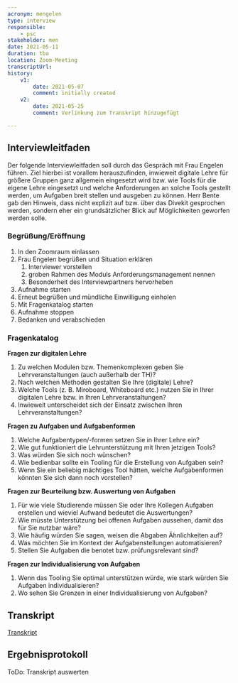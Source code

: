```yaml
---
acronym: mengelen
type: interview
responsible: 
    - psc
stakeholder: men
date: 2021-05-11
duration: tba
location: Zoom-Meeting
transcriptUrl: 
history:
    v1:
        date: 2021-05-07
        comment: initially created
    v2:
        date: 2021-05-25
        comment: Verlinkung zum Transkript hinzugefügt

---
```

## Interviewleitfaden

Der folgende Interviewleitfaden soll durch das Gespräch mit Frau Engelen führen. Ziel hierbei ist vorallem herauszufinden, inwieweit digitale Lehre für größere Gruppen ganz allgemein eingesetzt wird bzw. wie Tools für die eigene Lehre eingesetzt und welche Anforderungen an solche Tools gestellt werden, um Aufgaben breit stellen und ausgeben zu können. Herr Bente gab den Hinweis, dass nicht explizit auf bzw. über das Divekit gesprochen werden, sondern eher ein grundsätzlicher Blick auf Möglichkeiten geworfen werden solle.

### Begrüßung/Eröffnung

1. In den Zoomraum einlassen
2. Frau Engelen begrüßen und Situation erklären
    1. Interviewer vorstellen
	2. groben Rahmen des Moduls Anforderungsmanagement nennen
	3. Besonderheit des Interviewpartners hervorheben
3. Aufnahme starten
4. Erneut begrüßen und mündliche Einwilligung einholen
5. Mit Fragenkatalog starten
6. Aufnahme stoppen
7. Bedanken und verabschieden

### Fragenkatalog

**Fragen zur digitalen Lehre**

1. Zu welchen Modulen bzw. Themenkomplexen geben Sie Lehrveranstaltungen (auch außerhalb der TH)?
2. Nach welchen Methoden gestalten Sie Ihre (digitale) Lehre?
3. Welche Tools (z. B. Miroboard, Whiteboard etc.) nutzen Sie in Ihrer digitalen Lehre bzw. in Ihren Lehrveranstaltungen?
4. Inwieweit unterscheidet sich der Einsatz zwischen Ihren Lehrveranstaltungen?

**Fragen zu Aufgaben und Aufgabenformen**

1. Welche Aufgabentypen/-formen setzen Sie in Ihrer Lehre ein?
2. Wie gut funktioniert die Lehrunterstützung mit Ihren jetzigen Tools?
3. Was würden Sie sich noch wünschen?
4. Wie bedienbar sollte ein Tooling für die Erstellung von Aufgaben sein?
5. Wenn Sie ein beliebig mächtiges Tool hätten, welche Aufgabenformen könnten Sie sich dann noch vorstellen?

**Fragen zur Beurteilung bzw. Auswertung von Aufgaben**

1. Für wie viele Studierende müssen Sie oder Ihre Kollegen Aufgaben erstellen und wieviel Aufwand bedeutet die Auswertungen?
2. Wie müsste Unterstützung bei offenen Aufgaben aussehen, damit das für Sie nutzbar wäre?
3. Wie häufig würden Sie sagen, weisen die Abgaben Ähnlichkeiten auf?
4. Was möchten Sie im Kontext der Aufgabenstellungen automatisieren?
5. Stellen Sie Aufgaben die benotet bzw. prüfungsrelevant sind?

**Fragen zur Individualisierung von Aufgaben**

1. Wenn das Tooling Sie optimal unterstützen würde, wie stark würden Sie Aufgaben individualisieren?
2. Wo sehen Sie Grenzen in einer Individualisierung von Aufgaben?


## Transkript

[Transkript](./../literatureReferences/mengelen.html)

## Ergebnisprotokoll

ToDo: Transkript auswerten